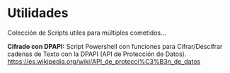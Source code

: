 # Utilidades
Colección de Scripts utiles para múltiples cometidos...

**Cifrado con DPAPI:** Script Powershell con funciones para Cifrar/Descifrar cadenas de Texto con la DPAPI (API de Protección de Datos). https://es.wikipedia.org/wiki/API_de_protecci%C3%B3n_de_datos

